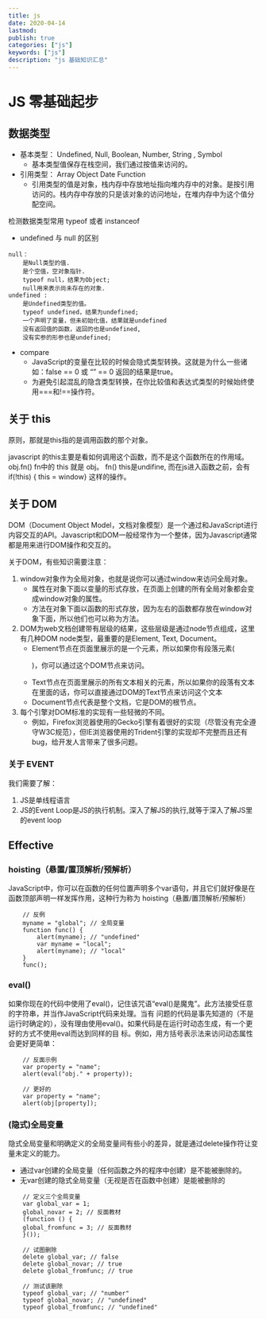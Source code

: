 ```yaml
---
title: js
date: 2020-04-14
lastmod: 
publish: true
categories: ["js"]
keywords: ["js"]
description: "js 基础知识汇总"
---
```


# JS 零基础起步

## 数据类型
- 基本类型： Undefined, Null, Boolean, Number, String , Symbol
    + 基本类型值保存在栈空间，我们通过按值来访问的。
- 引用类型： Array Object Date Function
    + 引用类型的值是对象，栈内存中存放地址指向堆内存中的对象。是按引用访问的。栈内存中存放的只是该对象的访问地址，在堆内存中为这个值分配空间。

检测数据类型常用 typeof 或者 instanceof

- undefined 与 null 的区别
```
null：
    是Null类型的值.
    是个空值，空对象指针.
    typeof null，结果为Object;
    null用来表示尚未存在的对象.
undefined :
    是Undefined类型的值。
    typeof undefined，结果为undefined;
    一个声明了变量，但未初始化值，结果就是undefined
    没有返回值的函数，返回的也是undefined,
    没有实参的形参也是undefined;
```

- compare
    + JavaScript的变量在比较的时候会隐式类型转换。这就是为什么一些诸如：false == 0 或 “” == 0 返回的结果是true。
    + 为避免引起混乱的隐含类型转换，在你比较值和表达式类型的时候始终使用===和!==操作符。

## 关于 this 
原则，那就是this指的是调用函数的那个对象。

javascript 的this主要是看如何调用这个函数，而不是这个函数所在的作用域。obj.fn() fn中的 this 就是 obj。 fn() this是undifine, 而在js进入函数之前，会有 if(!this) { this = window} 这样的操作。

## 关于 DOM
DOM（Document Object Model，文档对象模型）是一个通过和JavaScript进行内容交互的API。Javascript和DOM一般经常作为一个整体，因为Javascript通常都是用来进行DOM操作和交互的。

关于DOM，有些知识需要注意：
1. window对象作为全局对象，也就是说你可以通过window来访问全局对象。
    - 属性在对象下面以变量的形式存放，在页面上创建的所有全局对象都会变成window对象的属性。
    - 方法在对象下面以函数的形式存放，因为左右的函数都存放在window对象下面，所以他们也可以称为方法。
2. DOM为web文档创建带有层级的结果，这些层级是通过node节点组成，这里有几种DOM node类型，最重要的是Element, Text, Document。
    - Element节点在页面里展示的是一个元素，所以如果你有段落元素(<p>)，你可以通过这个DOM节点来访问。
    - Text节点在页面里展示的所有文本相关的元素，所以如果你的段落有文本在里面的话，你可以直接通过DOM的Text节点来访问这个文本
    - Document节点代表是整个文档，它是DOM的根节点。
3. 每个引擎对DOM标准的实现有一些轻微的不同。
    - 例如，Firefox浏览器使用的Gecko引擎有着很好的实现（尽管没有完全遵守W3C规范），但IE浏览器使用的Trident引擎的实现却不完整而且还有bug，给开发人言带来了很多问题。

### 关于 EVENT
我们需要了解：
1. JS是单线程语言
2. JS的Event Loop是JS的执行机制。深入了解JS的执行,就等于深入了解JS里的event loop


## Effective
### hoisting（悬置/置顶解析/预解析）
JavaScript中，你可以在函数的任何位置声明多个var语句，并且它们就好像是在函数顶部声明一样发挥作用，这种行为称为 hoisting（悬置/置顶解析/预解析）
```
    // 反例
    myname = "global"; // 全局变量
    function func() {
        alert(myname); // "undefined"
        var myname = "local";
        alert(myname); // "local"
    }
    func();
```

### eval()
如果你现在的代码中使用了eval()，记住该咒语“eval()是魔鬼”。此方法接受任意的字符串，并当作JavaScript代码来处理。当有 问题的代码是事先知道的（不是运行时确定的），没有理由使用eval()。如果代码是在运行时动态生成，有一个更好的方式不使用eval而达到同样的目 标。例如，用方括号表示法来访问动态属性会更好更简单：
```
    // 反面示例
    var property = "name";
    alert(eval("obj." + property));

    // 更好的
    var property = "name";
    alert(obj[property]);
```

### (隐式)全局变量
隐式全局变量和明确定义的全局变量间有些小的差异，就是通过delete操作符让变量未定义的能力。
- 通过var创建的全局变量（任何函数之外的程序中创建）是不能被删除的。
- 无var创建的隐式全局变量（无视是否在函数中创建）是能被删除的
```
    // 定义三个全局变量
    var global_var = 1;
    global_novar = 2; // 反面教材
    (function () {
    global_fromfunc = 3; // 反面教材
    }());

    // 试图删除
    delete global_var; // false
    delete global_novar; // true
    delete global_fromfunc; // true

    // 测试该删除
    typeof global_var; // "number"
    typeof global_novar; // "undefined"
    typeof global_fromfunc; // "undefined"
```


